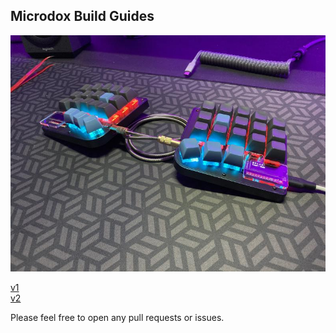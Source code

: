 ## Microdox Build Guides

![boardsource Microdox](images/mdox.png)

[v1](v1_guide.md) \
[v2](v2_guide.md)

Please feel free to open any pull requests or issues.
